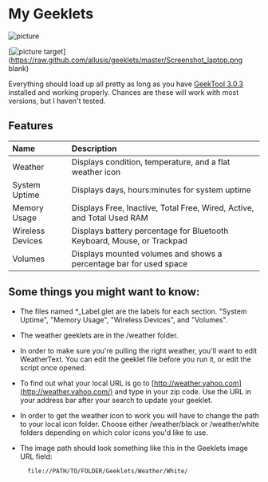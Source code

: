 My Geeklets
========
![picture](https://raw.github.com/allusis/geeklets/master/Screenshot.png)    
    


[![picture target](https://dl.dropboxusercontent.com/u/1621719/Demos/Github/Geeklets/Screenshot_laptop_sm.jpg)](https://raw.github.com/allusis/geeklets/master/Screenshot_laptop.png blank)

Everything should load up all pretty as long as you have [GeekTool 3.0.3](http://itunes.apple.com/us/app/geektool/id456877552?l=fr&ls=1&mt=12) installed and working properly. Chances are these will work with most versions, but I haven't tested. 

## Features
| Name          | Description   |
| :------------ | :------------ |
| Weather       | Displays condition, temperature, and a flat weather icon |
| System Uptime | Displays days, hours:minutes for system uptime |
| Memory Usage  | Displays Free, Inactive, Total Free, Wired, Active, and Total Used RAM |
| Wireless Devices | Displays battery percentage for Bluetooth Keyboard, Mouse, or Trackpad |
| Volumes          | Displays mounted volumes and shows a percentage bar for used space |







## Some things you might want to know:
* The files named *_Label.glet are the labels for each section. "System Uptime", "Memory Usage", "Wireless Devices", and "Volumes".
* The weather geeklets are in the /weather folder.
* In order to make sure you're pulling the right weather, you'll want to edit WeatherText. You can edit the geeklet file before you run it, or edit the script once opened.
* To find out what your local URL is go to [http://weather.yahoo.com](http://weather.yahoo.com/) and type in your zip code. Use the URL in your address bar after your search to update your geeklet. 
* In order to get the weather icon to work you will have to change the path to your local icon folder. Choose either /weather/black or /weather/white folders depending on which color icons you'd like to use. 
* The image path should look something like this in the Geeklets image URL field: 


        file://PATH/TO/FOLDER/Geeklets/Weather/White/ 



